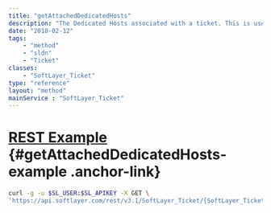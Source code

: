```yaml
---
title: "getAttachedDedicatedHosts"
description: "The Dedicated Hosts associated with a ticket. This is used in cases where a ticket is directly associated with one or more Dedicated Hosts."
date: "2018-02-12"
tags:
    - "method"
    - "sldn"
    - "Ticket"
classes:
    - "SoftLayer_Ticket"
type: "reference"
layout: "method"
mainService : "SoftLayer_Ticket"
---
```


# [REST Example](#getAttachedDedicatedHosts-example) <a href="/article/rest/"><i class="fas fa-question"></i></a> {#getAttachedDedicatedHosts-example .anchor-link} 
```bash
curl -g -u $SL_USER:$SL_APIKEY -X GET \
'https://api.softlayer.com/rest/v3.1/SoftLayer_Ticket/{SoftLayer_TicketID}/getAttachedDedicatedHosts'
```
